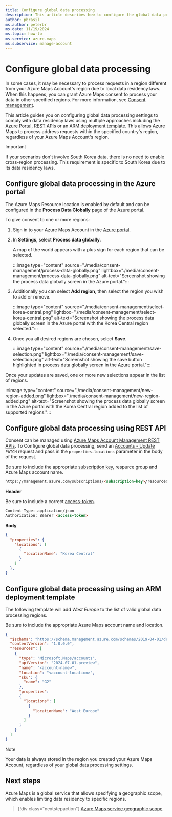 ```yaml
---
title: Configure global data processing
description: This article describes how to configure the global data processing settings in Azure Maps to comply with data residency laws.
author: pbrasil
ms.author: peterbr
ms.date: 11/19/2024
ms.topic: how-to
ms.service: azure-maps
ms.subservice: manage-account
---
```


# Configure global data processing

In some cases, it may be necessary to process requests in a region different from your Azure Maps Account's region due to local data residency laws. When this happens, you can grant Azure Maps consent to process your data in other specified regions. For more information, see [Consent management].

This article guides you on configuring global data processing settings to comply with data residency laws using multiple approaches including the [Azure Portal](#configure-global-data-processing-in-the-azure-portal), [REST APIs](#configure-global-data-processing-using-rest-api) or an [ARM deployment template](#configure-global-data-processing-using-an-arm-deployment-template). This allows Azure Maps to process address requests within the specified country's region, regardless of your Azure Maps Account's region.

> [!IMPORTANT]
> If your scenarios don't involve South Korea data, there is no need to enable cross-region processing. This requirement is specific to South Korea due to its data residency laws.

## Configure global data processing in the Azure portal

The Azure Maps Resource location is enabled by default and can be configured in the **Process Data Globally** page of the Azure portal.

To give consent to one or more regions:

1. Sign in to your Azure Maps Account in the [Azure portal].
1. In **Settings**, select **Process data globally**.

   A map of the world appears with a plus sign for each region that can be selected.

   :::image type="content" source="./media/consent-management/process-data-globally.png" lightbox="./media/consent-management/process-data-globally.png" alt-text="Screenshot showing the process data globally screen in the Azure portal.":::

1. Additionally you can select **Add region**, then select the region you wish to add or remove.

   :::image type="content" source="./media/consent-management/select-korea-central.png" lightbox="./media/consent-management/select-korea-central.png" alt-text="Screenshot showing the process data globally screen in the Azure portal with the Korea Central region selected.":::

1. Once you all desired regions are chosen, select **Save**.

   :::image type="content" source="./media/consent-management/save-selection.png" lightbox="./media/consent-management/save-selection.png" alt-text="Screenshot showing the save button highlighted in process data globally screen in the Azure portal.":::

Once your updates are saved, one or more new selections appear in the list of regions.

:::image type="content" source="./media/consent-management/new-region-added.png" lightbox="./media/consent-management/new-region-added.png" alt-text="Screenshot showing the process data globally screen in the Azure portal with the Korea Central region added to the list of supported regions.":::

## Configure global data processing using REST API

Consent can be managed using [Azure Maps Account Management REST APIs]. To Configure global data processing, send an [Accounts - Update]  `PATCH` request and pass in the `properties.locations` parameter in the body of the request.

Be sure to include the appropriate [subscription key], respurce group and Azure Maps account name.

```html
https://management.azure.com/subscriptions/<subscription-key>/resourceGroups/<resource-group-name>/providers/Microsoft.Maps/accounts/<account-name>?api-version=2024-07-01-preview
```

**Header**

Be sure to include a correct [access-token].

```html
Content-Type: application/json
Authorization: Bearer <access-token> 
```

**Body**

```json
{
  "properties": {
    "locations": [
      {
        "locationName": "Korea Central"
      }
    ]
  },
}
```

## Configure global data processing using an ARM deployment template

The following template will add _West Europe_ to the list of valid global data processing regions.

Be sure to include the appropriate Azure Maps account name and location.

```json
{
  "$schema": "https://schema.management.azure.com/schemas/2019-04-01/deploymentTemplate.json#",
  "contentVersion": "1.0.0.0",
  "resources": [
    {
      "type": "Microsoft.Maps/accounts",
      "apiVersion": "2024-07-01-preview",
      "name": "<account-name>",
      "location": "<account-location>",
      "sku": {
        "name": "G2"
      },
      "properties":
      {
        "locations": [
          {
            "locationName": "West Europe"
          }
        ]
      }
    }
  ]
}
```

> [!NOTE]
> Your data is always stored in the region you created your Azure Maps Account, regardless of your global data processing settings.

## Next steps

Azure Maps is a global service that allows specifying a geographic scope, which enables limiting data residency to specific regions.

> [!div class="nextstepaction"]
> [Azure Maps service geographic scope]

[access-token]: azure-maps-authentication.md#microsoft-entra-authentication
[Accounts - Update]: /rest/api/maps-management/accounts/update
[Azure Maps Account Management REST APIs]: /rest/api/maps-management/accounts
[Azure portal]: https://ms.portal.azure.com
[Azure Maps service geographic scope]: geographic-scope.md
[Consent management]: consent-management.md
[subscription key]: quick-demo-map-app.md#get-the-subscription-key-for-your-account